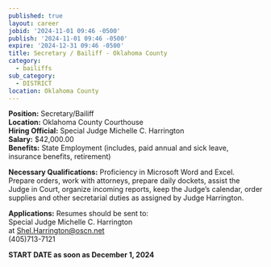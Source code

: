 ```yaml
---
published: true
layout: career
jobid: '2024-11-01 09:46 -0500'
publish: '2024-11-01 09:46 -0500'
expire: '2024-12-31 09:46 -0500'
title: Secretary / Bailiff - Oklahoma County
category:
  - bailiffs
sub_category:
  - DISTRICT
location: Oklahoma County
---
```

**Position:** Secretary/Bailiff  
**Location:** Oklahoma County Courthouse  	  	
**Hiring Official:** Special Judge Michelle C. Harrington  
**Salary:** $42,000.00  
**Benefits:** State Employment (includes, paid annual and sick leave, insurance benefits, retirement)  

**Necessary Qualifications:** Proficiency in Microsoft Word and Excel.  Prepare orders, work with attorneys, prepare daily dockets, assist the Judge in Court, organize incoming reports, keep the Judge’s calendar, order supplies and other secretarial duties as assigned by Judge Harrington.

**Applications:** Resumes should be sent to:  
Special Judge Michelle C. Harrington  
at [Shel.Harrington@oscn.net](mailto:Shel.Harrington@oscn.net)   
(405)713-7121 

**START DATE as soon as December 1, 2024**

